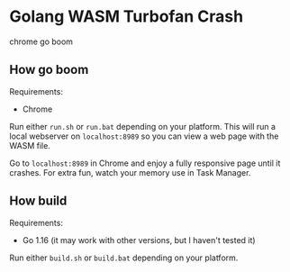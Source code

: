 # Golang WASM Turbofan Crash

chrome go boom

## How go boom

Requirements:

- Chrome

Run either `run.sh` or `run.bat` depending on your platform. This will run a local webserver on `localhost:8989` so you can view a web page with the WASM file.

Go to `localhost:8989` in Chrome and enjoy a fully responsive page until it crashes. For extra fun, watch your memory use in Task Manager.

## How build

Requirements:

- Go 1.16 (it may work with other versions, but I haven't tested it)

Run either `build.sh` or `build.bat` depending on your platform.
